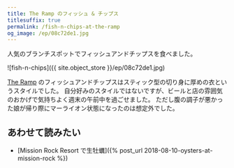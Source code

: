 ```yaml
---
title: The Ramp のフィッシュ & チップス
titlesuffix: true
permalink: /fish-n-chips-at-the-ramp
og_image: /ep/08c72de1.jpg
---
```


人気のブランチスポットでフィッシュアンドチップスを食べました。

![fish-n-chips]({{ site.object_store }}/ep/08c72de1.jpg)

[The Ramp](http://www.rampsf.com/) のフィッシュアンドチップスはスティック型の切り身に厚めの衣というスタイルでした。
自分好みのスタイルではないですが、ビールと店の雰囲気のおかげで気持ちよく週末の午前中を過ごせました。
ただし腹の調子が悪かった娘が帰り際にマーライオン状態になったのは想定外でした。

## あわせて読みたい

- [Mission Rock Resort で生牡蠣]({% post_url 2018-08-10-oysters-at-mission-rock %})
